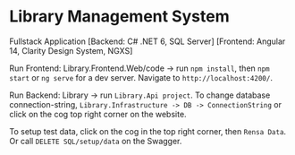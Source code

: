 # Library Management System
Fullstack Application 
[Backend: C# .NET 6, SQL Server] 
[Frontend: Angular 14, Clarity Design System, NGXS]

Run Frontend:
Library.Frontend.Web/code -> run `npm install`, then `npm start` or `ng serve` for a dev server. Navigate to `http://localhost:4200/`.

Run Backend:
Library -> run `Library.Api project`. To change database connection-string, `Library.Infrastructure -> DB -> ConnectionString` or click on the cog top right corner on the website.

To setup test data, click on the cog in the top right corner, then `Rensa Data`. Or call `DELETE SQL/setup/data` on the Swagger.
